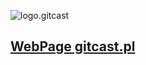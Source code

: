 ![logo.gitcast](https://logo.gitcast.pl/2/cover.png)

## [WebPage gitcast.pl](https://www.gitcast.pl/)
